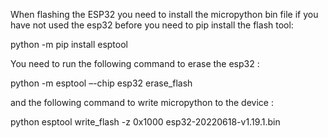 When flashing the ESP32 you need to install the micropython bin file if you have not used the esp32 before you need to pip install the flash tool:

  python -m pip install esptool
 
You need to run the following command to erase the esp32 :

  python -m esptool –-chip esp32 erase_flash

and the following command to write micropython to the device :

  python esptool write_flash -z 0x1000 esp32-20220618-v1.19.1.bin